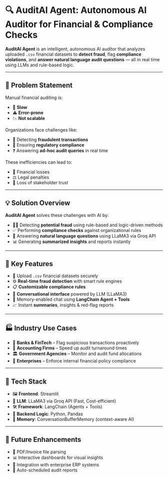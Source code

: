 # 🔍 AuditAI Agent: Autonomous AI Auditor for Financial & Compliance Checks

**AuditAI Agent** is an intelligent, autonomous AI auditor that analyzes uploaded `.csv` financial datasets to **detect fraud**, flag **compliance violations**, and **answer natural language audit questions** — all in real time using LLMs and rule-based logic.

---

## 🧩 Problem Statement

Manual financial auditing is:

* 🐢 **Slow**
* ⚠️ **Error-prone**
* 📉 **Not scalable**

Organizations face challenges like:

* 🚨 Detecting **fraudulent transactions**
* 📜 Ensuring **regulatory compliance**
* ❓ Answering **ad-hoc audit queries** in real time

These inefficiencies can lead to:

* 💸 Financial losses
* ⚖️ Legal penalties
* 🧾 Loss of stakeholder trust

---

## 💡 Solution Overview

**AuditAI Agent** solves these challenges with AI by:

* 🕵️‍♀️ Detecting **potential fraud** using rule-based and logic-driven methods
* ✅ Performing **compliance checks** against organizational rules
* 🧠 Answering **natural language questions** using LLaMA3 via Groq API
* 📊 Generating **summarized insights** and reports instantly

---

## 🚀 Key Features

* 📁 Upload `.csv` financial datasets securely
* ⚙️ **Real-time fraud detection** with smart rule engines
* 📋 **Customizable compliance rules**
* 💬 **Conversational interface** powered by LLM (LLaMA3)
* 🧠 Memory-enabled chat using **LangChain Agent + Tools**
* 📈 Instant **summaries**, insights & red-flag reports

---

## 🏭 Industry Use Cases

* 🏦 **Banks & FinTech** – Flag suspicious transactions proactively
* 🧮 **Accounting Firms** – Speed up audit turnaround times
* 🏛️ **Government Agencies** – Monitor and audit fund allocations
* 🏢 **Enterprises** – Enforce internal financial policy compliance

---

## 🧰 Tech Stack

* 🖼️ **Frontend**: Streamlit
* 🧠 **LLM**: LLaMA3 via Groq API (Fast, Cost-efficient)
* 🛠️ **Framework**: LangChain (Agents + Tools)
* 🐍 **Backend Logic**: Python, Pandas
* 💾 **Memory**: ConversationBufferMemory (context-aware AI)

---

## 📌 Future Enhancements

* 📎 PDF/Invoice file parsing
* 📊 Interactive dashboards for visual insights
* 🔗 Integration with enterprise ERP systems
* 🤖 Auto-scheduled audit reports


